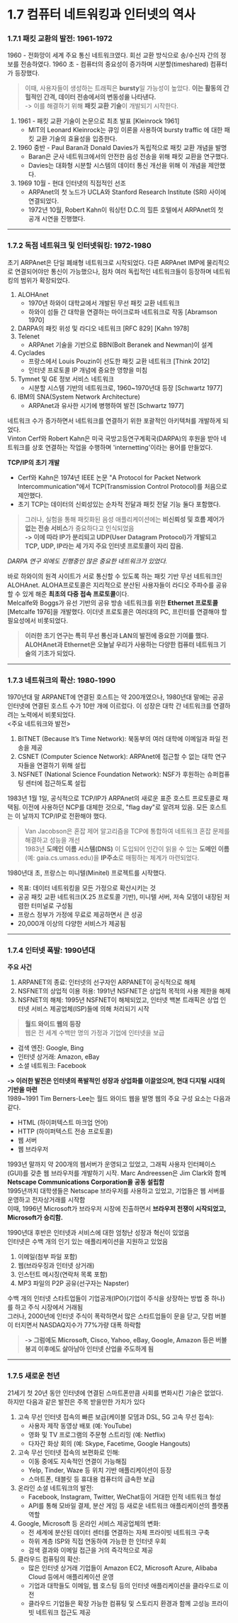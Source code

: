 # 1.7 컴퓨터 네트워킹과 인터넷의 역사

### 1.7.1 패킷 교환의 발전: 1961-1972

   
1960 - 전화망이 세계 주요 통신 네트워크였다. 회선 교환 방식으로 송/수신자 간의 정보를 전송하였다.
1960 초 - 컴퓨터의 중요성이 증가하며 시분할(timeshared) 컴퓨터가 등장했다. 
> 이때, 사용자들이 생성하는 트래픽은 **bursty**일 가능성이 높았다. **이는 활동의 간헐적인 간격, 데이터 전송에서의 변동성을 나타낸다.**   
-> 이를 해결하기 위해 **패킷 교환 기술**이 개발되기 시작한다.
   
1. 1961 - 패킷 교환 기술이 논문으로 최초 발표 [Kleinrock 1961]
   - MIT의 Leonard Kleinrock는 큐잉 이론을 사용하여 bursty traffic 에 대한 패킷 교환 기술의 효율성을 입증한다.
2. 1960 중반 - Paul Baran과 Donald Davies가 독립적으로 패킷 교환 개념을 발명
   - Baran은 군사 네트워크에서의 안전한 음성 전송을 위해 패킷 교환을 연구했다.
   - Davies는 대화형 시분할 시스템의 데이터 통신 개선을 위해 이 개념을 제안했다.
3. 1969 10월 - 현대 인터넷의 직접적인 선조
   - ARPAnet의 첫 노드가 UCLA와 Stanford Research Institute (SRI) 사이에 연결되었다.
   - 1972년 10월, Robert Kahn이 워싱턴 D.C.의 힐튼 호텔에서 ARPAnet의 첫 공개 시연을 진행했다.
  
       
---   


### 1.7.2 독점 네트워크 및 인터넷워킹: 1972-1980
초기 ARPAnet은 단일 폐쇄형 네트워크로 시작되었다. 다른 ARPAnet IMP에 물리적으로 연결되어야만 통신이 가능했으나, 점차 여러 독립적인 네트워크들이 등장하며 네트워킹의 범위가 확장되었다. 
1. ALOHAnet
   - 1970년 하와이 대학교에서 개발된 무선 패킷 교환 네트워크
   - 하와이 섬들 간 대학을 연결하는 마이크로파 네트워크로 작동 [Abramson 1970]
2. DARPA의 패킷 위성 및 라디오 네트워크 [RFC 829] [Kahn 1978]
3. Telenet
   - ARPAnet 기술을 기반으로 BBN(Bolt Beranek and Newman)이 설계
4. Cyclades
   - 프랑스에서 Louis Pouzin이 선도한 패킷 교환 네트워크 [Think 2012]
   - 인터넷 프로토콜 IP 개념에 중요한 영향을 미침
5. Tymnet 및 GE 정보 서비스 네트워크
   - 시분할 시스템 기반의 네트워크로, 1960~1970년대 등장 [Schwartz 1977]
6. IBM의 SNA(System Network Architecture)
   - ARPAnet과 유사한 시기에 병행하여 발전 [Schwartz 1977]   
     
네트워크 수가 증가하면서 네트워크를 연결하기 위한 포괄적인 아키텍처를 개발하게 되었다.    
Vinton Cerf와 Robert Kahn은 미국 국방고등연구계획국(DARPA)의 후원을 받아 네트워크를 상호 연결하는 작업을 수행하며 'internetting'이라는 용어를 만들었다.           


**TCP/IP의 초기 개발** 
- Cerf와 Kahn은 1974년 IEEE 논문 "A Protocol for Packet Network Intercommunication"에서 TCP(Transmission Control Protocol)를 처음으로 제안했다.
- 초기 TCP는 데이터의 신뢰성있는 순차적 전달과 패킷 전달 기능 둘다 포함했다. 
> 그러나, 실험을 통해 패킷화된 음성 애플리케이션에는 **비신뢰성 및 흐름 제어가 없는 전송 서비스**가 중요하다고 인식되었음   
   **-> 이에 따라 IP가 분리되고 UDP(User Datagram Protocol)가 개발되고 TCP, UDP, IP라는 세 가지 주요 인터넷 프로토콜이 자리 잡음.**


_DARPA 연구 외에도 진행중인 많은 중요한 네트워크가 있었다._ 


바로 하와이의 원격 사이트가 서로 통신할 수 있도록 하는 패킷 기반 무선 네트워크인 ALOHAnet. ALOHA프로토콜은 지리적으로 분산된 사용자들이 라디오 주파수를 공유할 수 있게 해준 **최초의 다중 접속 프로토콜**이다.   
   Melcalfe와 Boggs가 유선 기반의 공유 방송 네트워크를 위한 **Ethernet 프로토콜**[Metcalfe 1976]을 개발했다. 이더넷 프로토콜은 여러대의 PC, 프린터를 연결해야 할 필요성에서 비롯되었다.  
   
   > **이러한 초기 연구는 특히 무선 통신과 LAN의 발전에 중요한 기여를 했다.   ALOHAnet과 Ethernet은 오늘날 우리가 사용하는 다양한 컴퓨터 네트워크 기술의 기초가 되었다.**


---   


### 1.7.3 네트워크의 확산: 1980-1990   
1970년대 말 ARPANET에 연결된 호스트는 약 200개였으나, 1980년대 말에는 공공 인터넷에 연결된 호스트 수가 10만 개에 이르렀다. 이 성장은 대학 간 네트워크를 연결하려는 노력에서 비롯되었다.   
<주요 네트워크와 발전>   
1. BITNET (Because It’s Time Network): 북동부의 여러 대학에 이메일과 파일 전송을 제공
2. CSNET (Computer Science Network): ARPAnet에 접근할 수 없는 대학 연구자들을 연결하기 위해 설립
3. NSFNET (National Science Foundation Network): NSF가 후원하는 슈퍼컴퓨팅 센터에 접근하도록 설립

           
1983년 1월 1일, 공식적으로 TCP/IP가 ARPAnet의 새로운 표준 호스트 프로토콜로 채택됨. 이전에 사용하던 NCP를 대체한 것으로, "flag day"로 알려져 있음. 모든 호스트는 이 날까지 TCP/IP로 전환해야 했다.   
> Van Jacobson은 혼잡 제어 알고리즘을 TCP에 통합하여 네트워크 혼잡 문제를 해결하고 성능을 개선      
> 1983년 **도메인 이름 시스템(DNS)** 이 도입되어 인간이 읽을 수 있는 **도메인 이름**(예: gaia.cs.umass.edu)을 **IP주소**로 매핑하는 체계가 마련되었다.               


1980년대 초, 프랑스는 미니텔(Minitel) 프로젝트를 시작했다.
  - 목표: 데이터 네트워킹을 모든 가정으로 확산시키는 것
  - 공공 패킷 교환 네트워크(X.25 프로토콜 기반), 미니텔 서버, 저속 모뎀이 내장된 저렴한 터미널로 구성됨
  - 프랑스 정부가 가정에 무료로 제공하면서 큰 성공
  - 20,000개 이상의 다양한 서비스가 제공됨   

    
---    

   
### 1.7.4 인터넷 폭발: 1990년대
**주요 사건**   
1. ARPANET의 종료: 인터넷의 선구자인 ARPANET이 공식적으로 해체
2. NSFNET의 상업적 이용 허용: 1991년 NSFNET은 상업적 목적의 사용 제한을 해제
3. NSFNET의 해체: 1995년 NSFNET이 해체되었고, 인터넷 백본 트래픽은 상업 인터넷 서비스 제공업체(ISP)들에 의해 처리되기 시작

       
> **월드 와이드 웹의 등장**   
웹은 전 세계 수백만 명의 가정과 기업에 인터넷을 보급
   - 검색 엔진: Google, Bing
   - 인터넷 상거래: Amazon, eBay
   - 소셜 네트워크: Facebook
     
**-> 이러한 발전은 인터넷의 폭발적인 성장과 상업화를 이끌었으며, 현대 디지털 시대의 기반을 마련**   
1989~1991 Tim Berners-Lee는 월드 와이드 웹을 발명   웹의 주요 구성 요소는 다음과 같다.
   - HTML (하이퍼텍스트 마크업 언어)
   - HTTP (하이퍼텍스트 전송 프로토콜)
   - 웹 서버
   - 웹 브라우저

         
1993년 말까지 약 200개의 웹서버가 운영되고 있었고, 그래픽 사용자 인터페이스(GUI)를 갖춘 웹 브라우저를 개발하기 시작. Marc Andreessen은 Jim Clark와 함께 **Netscape Communications Corporation을 공동 설립함**    
1995년까지 대학생들은 Netscape 브라우저를 사용하고 있었고, 기업들은 웹 서버를 운영하고 전자상거래를 시작함    
이때, 1996년 Microsoft가 브라우저 시장에 진출하면서 **브라우저 전쟁이 시작되었고, Microsoft가 승리함.**    


1990년대 후반은 인터넷과 서비스에 대한 엄청난 성장과 혁신이 있었음    
인터넷은 수백 개의 인기 있는 애플리케이션을 지원하고 있었음     
   1. 이메일(첨부 파일 포함)
   2. 웹(브라우징과 인터넷 상거래)
   3. 인스턴트 메시징(연락처 목록 포함)
   4. MP3 파일의 P2P 공유(선구자는 Napster)         


수백 개의 인터넷 스타트업들이 기업공개(IPO)(기업이 주식을 상장하는 방법 중 하나)를 하고 주식 시장에서 거래됨    
그러나, 2000년에 인터넷 주식이 폭락하면서 많은 스타트업들이 문을 닫고, 닷컴 버블이 터지면서 NASDAQ지수가 77%가량 대폭 하락함    
       
> **-> 그럼에도 Microsoft, Cisco, Yahoo, eBay, Google, Amazon 등은 버블 붕괴 이후에도 살아남아 인터넷 산업을 주도하게 됨**


---    

    
### 1.7.5 새로운 천년    
21세기 첫 20년 동안 인터넷에 연결된 스마트폰만큼 사회를 변화시킨 기술은 없었다.   
하지만 다음과 같은 발전은 주목 받을만한 가치가 있다        
1. 고속 무선 인터넷 접속의 빠른 보급(케이블 모뎀과 DSL, 5G 고속 무선 접속):
   - 사용자 제작 동영상 배포 (예: YouTube)
   - 영화 및 TV 프로그램의 주문형 스트리밍 (예: Netflix)
   - 다자간 화상 회의 (예: Skype, Facetime, Google Hangouts)
2. 고속 무선 인터넷 접속의 보편화로 인해:
   - 이동 중에도 지속적인 연결이 가능해짐
   - Yelp, Tinder, Waze 등 위치 기반 애플리케이션이 등장
   - 스마트폰, 태블릿 등 휴대용 컴퓨터의 급속한 보급
3. 온라인 소셜 네트워크의 발전:
   - Facebook, Instagram, Twitter, WeChat등이 거대한 인적 네트워크 형성
   - API를 통해 모바일 결제, 분산 게임 등 새로운 네트워크 애플리케이션의 플랫폼 역할
4. Google, Microsoft 등 온라인 서비스 제공업체의 변화:
   - 전 세계에 분산된 데이터 센터를 연결하는 자체 프라이빗 네트워크 구축
   - 하위 계층 ISP와 직접 연동하여 가능한 한 인터넷 우회
   - 검색 결과와 이메일 접근을 거의 즉각적으로 제공
5. 클라우드 컴퓨팅의 확산:
   - 많은 인터넷 상거래 기업들이 Amazon EC2, Microsoft Azure, Alibaba Cloud 등에서 애플리케이션 운영        
   - 기업과 대학들도 이메일, 웹 호스팅 등의 인터넷 애플리케이션을 클라우드로 이전
   - 클라우드 기업들은 확장 가능한 컴퓨팅 및 스토리지 환경과 함께 고성능 프라이빗 네트워크 접근도 제공





